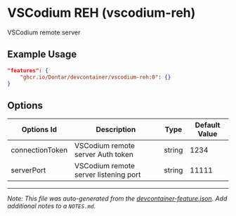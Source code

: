 
# VSCodium REH (vscodium-reh)

VSCodium remote server

## Example Usage

```json
"features": {
    "ghcr.io/Dontar/devcontainer/vscodium-reh:0": {}
}
```

## Options

| Options Id | Description | Type | Default Value |
|-----|-----|-----|-----|
| connectionToken | VSCodium remote server Auth token | string | 1234 |
| serverPort | VSCodium remote server listening port | string | 11111 |



---

_Note: This file was auto-generated from the [devcontainer-feature.json](https://github.com/Dontar/devcontainer/blob/main/src/vscodium-reh/devcontainer-feature.json).  Add additional notes to a `NOTES.md`._

